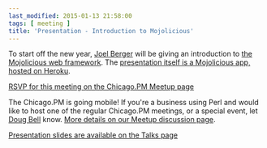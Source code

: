 ```yaml
---
last_modified: 2015-01-13 21:58:00
tags: [ meeting ]
title: 'Presentation - Introduction to Mojolicious'
---
```


To start off the new year, [Joel Berger]() will be giving an introduction to
[the Mojolicious web framework](http://mojolicio.us). The [presentation itself
is a Mojolicious app, hosted on
Heroku](http://mojolicious-introduction.herokuapp.com).

[RSVP for this meeting on the Chicago.PM Meetup
page](http://www.meetup.com/ChicagoPM/events/219629915/)

The Chicago.PM is going mobile! If you're a business using Perl and would like
to host one of the regular Chicago.PM meetings, or a special event, let [Doug
Bell](mailto:madcityzen@gmail.com) know. [More details on our Meetup discussion
page](http://www.meetup.com/ChicagoPM/messages/boards/thread/48618307).

[Presentation slides are available on the Talks page](http://jberger.github.io/MojoliciousIntroduction)
